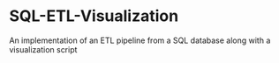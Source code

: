 # SQL-ETL-Visualization
An implementation of an ETL pipeline from a SQL database along with a visualization script
